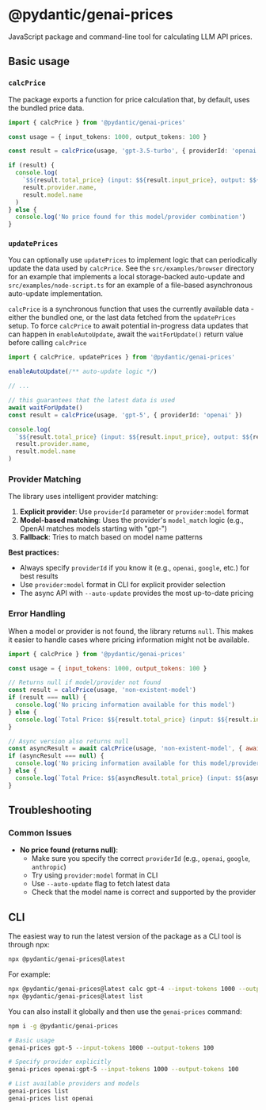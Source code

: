 # @pydantic/genai-prices

JavaScript package and command-line tool for calculating LLM API prices.

## Basic usage

### `calcPrice`

The package exports a function for price calculation that, by default, uses the bundled price data.

```ts
import { calcPrice } from '@pydantic/genai-prices'

const usage = { input_tokens: 1000, output_tokens: 100 }

const result = calcPrice(usage, 'gpt-3.5-turbo', { providerId: 'openai' })

if (result) {
  console.log(
    `$${result.total_price} (input: $${result.input_price}, output: $${result.output_price})`,
    result.provider.name,
    result.model.name
  )
} else {
  console.log('No price found for this model/provider combination')
}
```

### `updatePrices`

You can optionally use `updatePrices` to implement logic that can periodically update the data used by `calcPrice`.
See the `src/examples/browser` directory for an example that implements a local storage-backed auto-update and `src/examples/node-script.ts` for an example of a file-based asynchronous auto-update implementation.

`calcPrice` is a synchronous function that uses the currently available data - either the bundled one, or the last data fetched from the `updatePrices` setup. To force `calcPrice` to await potential in-progress data updates that can happen in `enableAutoUpdate`, await the `waitForUpdate()` return value before calling `calcPrice`

```ts
import { calcPrice, updatePrices } from '@pydantic/genai-prices'

enableAutoUpdate(/** auto-update logic */)

// ...

// this guarantees that the latest data is used
await waitForUpdate()
const result = calcPrice(usage, 'gpt-5', { providerId: 'openai' })

console.log(
  `$${result.total_price} (input: $${result.input_price}, output: $${result.output_price})`,
  result.provider.name,
  result.model.name
)
```

### Provider Matching

The library uses intelligent provider matching:

1. **Explicit provider**: Use `providerId` parameter or `provider:model` format
2. **Model-based matching**: Uses the provider's `model_match` logic (e.g., OpenAI matches models starting with "gpt-")
3. **Fallback**: Tries to match based on model name patterns

**Best practices:**

- Always specify `providerId` if you know it (e.g., `openai`, `google`, etc.) for best results
- Use `provider:model` format in CLI for explicit provider selection
- The async API with `--auto-update` provides the most up-to-date pricing

### Error Handling

When a model or provider is not found, the library returns `null`. This makes it easier to handle cases where pricing information might not be available.

```js
import { calcPrice } from '@pydantic/genai-prices'

const usage = { input_tokens: 1000, output_tokens: 100 }

// Returns null if model/provider not found
const result = calcPrice(usage, 'non-existent-model')
if (result === null) {
  console.log('No pricing information available for this model')
} else {
  console.log(`Total Price: $${result.total_price} (input: $${result.input_price}, output: $${result.output_price})`)
}

// Async version also returns null
const asyncResult = await calcPrice(usage, 'non-existent-model', { awaitAutoUpdate: true, providerId: 'unknown-provider' })
if (asyncResult === null) {
  console.log('No pricing information available for this model/provider combination')
} else {
  console.log(`Total Price: $${asyncResult.total_price} (input: $${asyncResult.input_price}, output: $${asyncResult.output_price})`)
}
```

## Troubleshooting

### Common Issues

- **No price found (returns null)**:
  - Make sure you specify the correct `providerId` (e.g., `openai`, `google`, `anthropic`)
  - Try using `provider:model` format in CLI
  - Use `--auto-update` flag to fetch latest data
  - Check that the model name is correct and supported by the provider

## CLI

The easiest way to run the latest version of the package as a CLI tool is through npx:

```bash
npx @pydantic/genai-prices@latest
```

For example:

```bash
npx @pydantic/genai-prices@latest calc gpt-4 --input-tokens 1000 --output-tokens 500
npx @pydantic/genai-prices@latest list
```

You can also install it globally and then use the `genai-prices` command:

```bash
npm i -g @pydantic/genai-prices
```

```bash
# Basic usage
genai-prices gpt-5 --input-tokens 1000 --output-tokens 100

# Specify provider explicitly
genai-prices openai:gpt-5 --input-tokens 1000 --output-tokens 100

# List available providers and models
genai-prices list
genai-prices list openai
```
